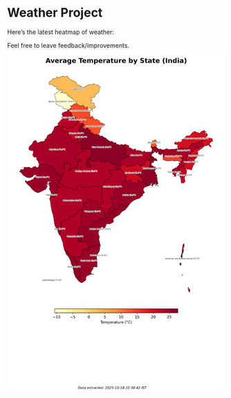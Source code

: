 # Weather Project

Here’s the latest heatmap of weather:

Feel free to leave feedback/improvements.

![India Heatmap](docs/assets/india_heatmap.png?v=F3C7BC)
